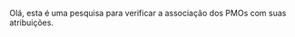 Olá, esta é uma pesquisa para verificar a associação dos PMOs com suas atribuições. 

<!---
joelricadini/joelricadini is a ✨ special ✨ repository because its `README.md` (this file) appears on your GitHub profile.
You can click the Preview link to take a look at your changes.
--->
